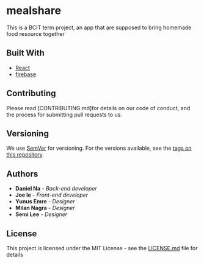 # mealshare


This is a BCIT term project, an app that are supposed to bring homemade food resource together



## Built With

* [React](https://reactjs.org/) 
* [firebase](https://firebase.google.com/) 



## Contributing

Please read [CONTRIBUTING.md]for details on our code of conduct, and the process for submitting pull requests to us.

## Versioning

We use [SemVer](http://semver.org/) for versioning. For the versions available, see the [tags on this repository](https://github.com/your/project/tags). 

## Authors

* **Daniel Na** - *Back-end developer*
* **Joe le** - *Front-end developer*
* **Yunus Emre** - *Designer* 
* **Milan Nagra** - *Designer* 
* **Semi Lee** - *Designer* 



## License

This project is licensed under the MIT License - see the [LICENSE.md](LICENSE.md) file for details

